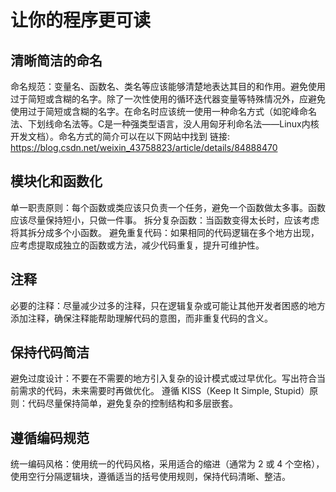 # 让你的程序更可读

## 清晰简洁的命名
命名规范：变量名、函数名、类名等应该能够清楚地表达其目的和作用。避免使用过于简短或含糊的名字。除了一次性使用的循环迭代器变量等特殊情况外，应避免使用过于简短或含糊的名字。在命名时应该统一使用一种命名方式（如驼峰命名法、下划线命名法等。C是一种强类型语言，没人用匈牙利命名法——Linux内核开发文档）。命名方式的简介可以在以下网站中找到
链接: https://blog.csdn.net/weixin_43758823/article/details/84888470
## 模块化和函数化
单一职责原则：每个函数或类应该只负责一个任务，避免一个函数做太多事。函数应该尽量保持短小，只做一件事。
拆分复杂函数：当函数变得太长时，应该考虑将其拆分成多个小函数。
避免重复代码：如果相同的代码逻辑在多个地方出现，应考虑提取成独立的函数或方法，减少代码重复，提升可维护性。
## 注释
必要的注释：尽量减少过多的注释，只在逻辑复杂或可能让其他开发者困惑的地方添加注释，确保注释能帮助理解代码的意图，而非重复代码的含义。
## 保持代码简洁
避免过度设计：不要在不需要的地方引入复杂的设计模式或过早优化。写出符合当前需求的代码，未来需要时再做优化。
遵循 KISS（Keep It Simple, Stupid）原则：代码尽量保持简单，避免复杂的控制结构和多层嵌套。
## 遵循编码规范
统一编码风格：使用统一的代码风格，采用适合的缩进（通常为 2 或 4 个空格），使用空行分隔逻辑块，遵循适当的括号使用规则，保持代码清晰、整洁。
